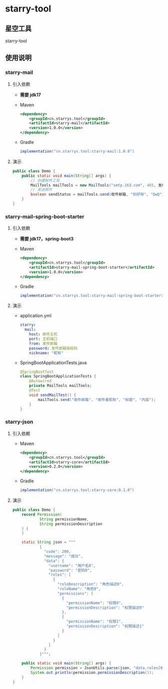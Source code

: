 # starry-tool

## 星空工具

starry-tool

## 使用说明

### starry-mail

1. 引入依赖

    - **需要 jdk17**
    - Maven

      ```xml
      <dependency>
          <groupId>cn.starrys.tool</groupId>
          <artifactId>starry-mail</artifactId>
          <version>1.0.0</version>
      </dependency>
      ```

    - Gradle

      ```groovy
      implementation("cn.starrys.tool:starry-mail:1.0.0")
      ```

2. 演示

   ```java
   public class Demo {
       public static void main(String[] args) {
           // 创建邮件工具
           MailTools mailTools = new MailTools("smtp.163.com", 465, 发件邮箱, 发件邮箱授权码, "⭐");
           // 发送邮件
           boolean sendStatus = mailTools.send(收件邮箱, "你好呀", "QwQ");
       }
   }
   ```

### starry-mail-spring-boot-starter

1. 引入依赖

    - **需要 jdk17，spring-boot3**
    - Maven

      ```xml
      <dependency>
          <groupId>cn.starrys.tool</groupId>
          <artifactId>starry-mail-spring-boot-starter</artifactId>
          <version>1.0.0</version>
      </dependency>
      ```

    - Gradle

      ```groovy
      implementation("cn.starrys.tool:starry-mail-spring-boot-starter:1.0.0")
      ```

2. 演示

    - application.yml

      ```yaml
      starry:
        mail:
          host: 邮件主机
          port: 主机端口
          from: 发件邮箱
          password: 发件邮箱授权码
          nickname: "昵称"
      ```

    - SpringBootApplicationTests.java

      ```java
      @SpringBootTest
      class SpringBootApplicationTests {
          @Autowired
          private MailTools mailTools;
          @Test
          void sendMailTest() {
              mailTools.send("收件邮箱", "收件者昵称", "标题", "内容");
          }
      }
      ```

### starry-json

1. 引入依赖

    - Maven

      ```xml
      <dependency>
          <groupId>cn.starrys.tool</groupId>
          <artifactId>starry-core</artifactId>
          <version>0.2.0</version>
      </dependency>
      ```

    - Gradle

      ```groovy
      implementation("cn.starrys.tool:starry-core:0.1.0")
      ```

2. 演示

   ```java
   public class Demo {
       record Permission(
               String permissionName,
               String permissionDescription
       ) {
       }
   
       static String json = """
               {
                 "code": 200,
                 "message": "成功",
                 "data": {
                   "username": "用户名0",
                   "password": "密码0",
                   "roles": [
                     {
                       "roleDescription": "角色描述0",
                       "roleName": "角色0",
                       "permissions": [
                         {
                           "permissionName": "权限0",
                           "permissionDescription": "权限描述0"
                         },
                         {
                           "permissionName": "权限1",
                           "permissionDescription": "权限描述1"
                         }
                       ]
                     }
                   ]
                 }
               }""";
   
       public static void main(String[] args) {
           Permission permission = JsonUtils.parse(json, "data.roles[0].permissions[1]", Permission.class);
           System.out.println(permission.permissionDescription());
       }
   }
   ```
